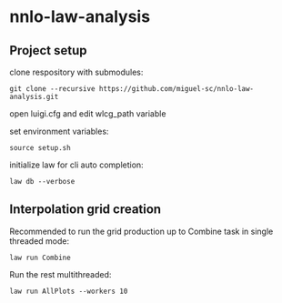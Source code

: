 # nnlo-law-analysis

## Project setup

clone respository with submodules:
```
git clone --recursive https://github.com/miguel-sc/nnlo-law-analysis.git
```
open luigi.cfg and edit wlcg_path variable

set environment variables:
```
source setup.sh
```
initialize law for cli auto completion:
```
law db --verbose
```

## Interpolation grid creation

Recommended to run the grid production up to Combine task in single threaded mode:
```
law run Combine
```
Run the rest multithreaded:
```
law run AllPlots --workers 10
```
